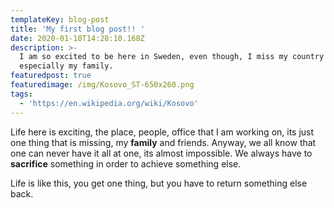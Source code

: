 ```yaml
---
templateKey: blog-post
title: 'My first blog post!! '
date: 2020-01-10T14:28:10.168Z
description: >-
  I am so excited to be here in Sweden, even though, I miss my country a lot,
  especially my family.
featuredpost: true
featuredimage: /img/Kosovo_ST-650x260.png
tags:
  - 'https://en.wikipedia.org/wiki/Kosovo'
---
```

Life here is exciting, the place, people, office that I am working on, its just one thing that is missing, my **family** and friends. Anyway, we all know that one can never have it all at one, its almost impossible. We always have to **sacrifice** something in order to achieve something else. 

Life is like this, you get one thing, but you have to return something else back.
